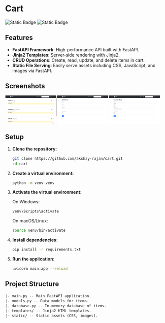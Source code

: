 # Cart

![Static Badge](https://img.shields.io/badge/-FastAPI-white?style=for-the-badge&logo=fastapi) 
![Static Badge](https://img.shields.io/badge/-JINJA-black?style=for-the-badge&logo=jinja) 

## Features

- **FastAPI Framework**: High-performance API built with FastAPI.
- **Jinja2 Templates**: Server-side rendering with Jinja2.
- **CRUD Operations**: Create, read, update, and delete items in cart.
- **Static File Serving**: Easily serve assets including CSS, JavaScript, and images via FastAPI.

## Screenshots

<div style="display:flex; justify-content: space-around;">
   <img src="./screenshots/list.png" width="33%">
   <img src="./screenshots/add.png" width="33%">
   <img src="./screenshots/update.png" width="33%">
</div>

## Setup

1. **Clone the repository:**
   ```bash
   git clone https://github.com/akshay-rajan/cart.git
   cd cart
   ```

2. **Create a virtual environment:**
   ```bash
   python -m venv venv
   ```

3. **Activate the virtual environment:**

    On Windows:
    ```bash
    venv\Scripts\activate
    ```

    On macOS/Linux:
    ```bash
    source venv/bin/activate
    ```

4. **Install dependencies:**
   
   ```bash
   pip install -r requirements.txt
   ```

5. **Run the application:**
   
   ```bash
   uvicorn main:app --reload
   ```

## Project Structure

```
|- main.py -- Main FastAPI application.
|- models.py -- Data models for items.
|- database.py -- In-memory database of items.
|- templates/ -- Jinja2 HTML templates.
|- static/ -- Static assets (CSS, images).
```
